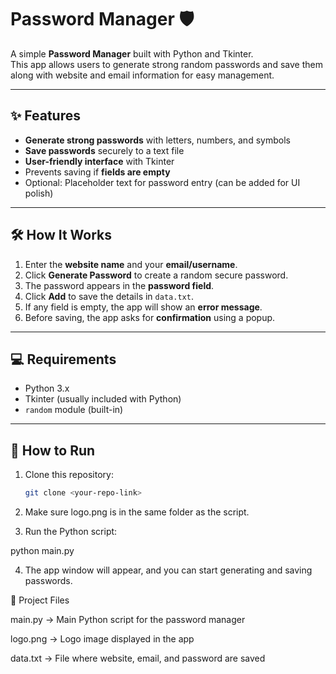 # Password Manager 🛡️

A simple **Password Manager** built with Python and Tkinter.  
This app allows users to generate strong random passwords and save them along with website and email information for easy management.

---

## ✨ Features
- **Generate strong passwords** with letters, numbers, and symbols
- **Save passwords** securely to a text file
- **User-friendly interface** with Tkinter
- Prevents saving if **fields are empty**
- Optional: Placeholder text for password entry (can be added for UI polish)

---

## 🛠️ How It Works
1. Enter the **website name** and your **email/username**.
2. Click **Generate Password** to create a random secure password.
3. The password appears in the **password field**.
4. Click **Add** to save the details in `data.txt`.
5. If any field is empty, the app will show an **error message**.
6. Before saving, the app asks for **confirmation** using a popup.

---

## 💻 Requirements
- Python 3.x
- Tkinter (usually included with Python)
- `random` module (built-in)

---

## 🏃 How to Run
1. Clone this repository:
   ```bash
   git clone <your-repo-link>
2. Make sure logo.png is in the same folder as the script.

3. Run the Python script:

python main.py

4. The app window will appear, and you can start generating and saving passwords.

📂 Project Files

main.py → Main Python script for the password manager

logo.png → Logo image displayed in the app

data.txt → File where website, email, and password are saved
